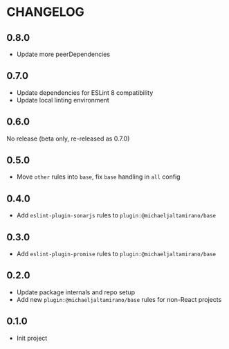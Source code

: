# CHANGELOG

## 0.8.0

- Update more peerDependencies

## 0.7.0

- Update dependencies for ESLint 8 compatibility
- Update local linting environment

## 0.6.0

No release (beta only, re-released as 0.7.0)

## 0.5.0

- Move `other` rules into `base`, fix `base` handling in `all` config

## 0.4.0

- Add `eslint-plugin-sonarjs` rules to `plugin:@michaeljaltamirano/base`

## 0.3.0

- Add `eslint-plugin-promise` rules to `plugin:@michaeljaltamirano/base`

## 0.2.0

- Update package internals and repo setup
- Add new `plugin:@michaeljaltamirano/base` rules for non-React projects

## 0.1.0

- Init project
